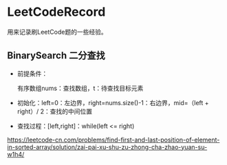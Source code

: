 # LeetCodeRecord
用来记录刷LeetCode题的一些经验。

## BinarySearch 二分查找
- 前提条件：
  
  有序数组nums：查找数组，t：待查找目标元素
- 初始化：left=0：左边界，right=nums.size()-1：右边界，mid=（left + right）/ 2：查找的中间位置
- 查找过程：\[left,right\]：while(left <= right)

https://leetcode-cn.com/problems/find-first-and-last-position-of-element-in-sorted-array/solution/zai-pai-xu-shu-zu-zhong-cha-zhao-yuan-su-w1h4/
